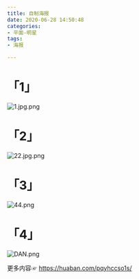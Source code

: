```yaml
---
title: 自制海报
date: 2020-06-28 14:50:48
categories:
- 平面-明星
tags:
- 海报

---
```


# 「1」
![1.jpg.png](https://i.loli.net/2020/06/28/5TgSO8dKAiN39qM.png)


# 「2」
![22.jpg.png](https://i.loli.net/2020/06/28/kA5XG9UZ2NQCfpl.png)



# 「3」
![44.png](https://i.loli.net/2020/06/28/8VYIAMK43yz5HLE.png)


# 「4」
![DAN.png](https://i.loli.net/2020/06/28/6cLzqVPN7v1bpD9.png)

  更多内容☞ <https://huaban.com/pqyhccso1s/>
  
  